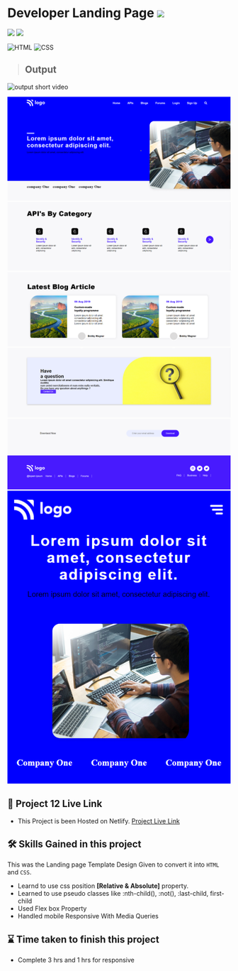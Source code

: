 # Developer Landing Page ![](https://img.shields.io/badge/Live%20Class%20Project%20-12-green?style=for-the-badge&logo=appveyor)

![](https://img.shields.io/badge/iNeuron-LCO-brightgreen) ![](https://img.shields.io/static/v1?label=Hitesh-Choudhary&message=Full-Stack-Javascript-Course&color=red)

 
![HTML](https://img.shields.io/badge/-HTML-05122A?style=flat&logo=HTML5&color=green)
![CSS](https://img.shields.io/badge/-CSS-05122A?style=flat&logo=CSS3&color=red)



> ## Output 

![output short video](./assets/ezgif.com-gif-maker%20(3).gif)



![](./assets/output.png)  
![](./assets/output2.png)
![](./assets/output3.png)
![](./assets/output4.png)
![](./assets/output5.png)
![](./assets/output6.png)

##   


 ## 🚀 Project 12 Live Link 
 
- This Project is been Hosted on Netlify. [Project Live Link](https://live-class-project-12.netlify.app)



## 🛠 Skills Gained in this project

  This was the Landing page Template Design Given to convert it into ``HTML`` and ``CSS``.
 - Learnd to use css position  **[Relative & Absolute]** property.
- Learned to use pseudo classes like :nth-child(), :not(), :last-child, first-child
- Used Flex box Property
- Handled mobile Responsive With Media Queries


 ## ⌛ Time taken to finish this project 

 - Complete 3 hrs and 1 hrs for responsive